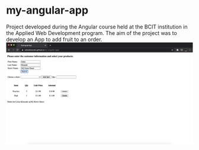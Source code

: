 # my-angular-app
Project developed during the Angular course held at the BCIT institution in the Applied Web Development program. The aim of the project was to develop an App to add fruit to an order.
![Screenshot](WebScreen.png)

